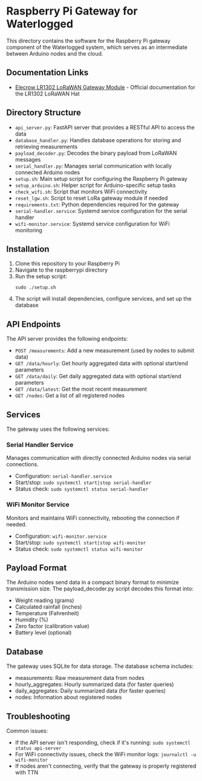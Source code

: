 # Raspberry Pi Gateway for Waterlogged

This directory contains the software for the Raspberry Pi gateway component of the Waterlogged system, which serves as an intermediate between Arduino nodes and the cloud.

## Documentation Links

- [Elecrow LR1302 LoRaWAN Gateway Module](https://www.elecrow.com/wiki/lr1302-lorawan-gateway-module.html) - Official documentation for the LR1302 LoRaWAN Hat

## Directory Structure

- `api_server.py`: FastAPI server that provides a RESTful API to access the data
- `database_handler.py`: Handles database operations for storing and retrieving measurements
- `payload_decoder.py`: Decodes the binary payload from LoRaWAN messages
- `serial_handler.py`: Manages serial communication with locally connected Arduino nodes
- `setup.sh`: Main setup script for configuring the Raspberry Pi gateway
- `setup_arduino.sh`: Helper script for Arduino-specific setup tasks
- `check_wifi.sh`: Script that monitors WiFi connectivity
- `reset_lgw.sh`: Script to reset LoRa gateway module if needed
- `requirements.txt`: Python dependencies required for the gateway
- `serial-handler.service`: Systemd service configuration for the serial handler
- `wifi-monitor.service`: Systemd service configuration for WiFi monitoring

## Installation

1. Clone this repository to your Raspberry Pi
2. Navigate to the raspberrypi directory
3. Run the setup script:
   ```
   sudo ./setup.sh
   ```
4. The script will install dependencies, configure services, and set up the database

## API Endpoints

The API server provides the following endpoints:

- `POST /measurements`: Add a new measurement (used by nodes to submit data)
- `GET /data/hourly`: Get hourly aggregated data with optional start/end parameters
- `GET /data/daily`: Get daily aggregated data with optional start/end parameters
- `GET /data/latest`: Get the most recent measurement
- `GET /nodes`: Get a list of all registered nodes

## Services

The gateway uses the following services:

### Serial Handler Service

Manages communication with directly connected Arduino nodes via serial connections.

- Configuration: `serial-handler.service`
- Start/stop: `sudo systemctl start|stop serial-handler`
- Status check: `sudo systemctl status serial-handler`

### WiFi Monitor Service

Monitors and maintains WiFi connectivity, rebooting the connection if needed.

- Configuration: `wifi-monitor.service`
- Start/stop: `sudo systemctl start|stop wifi-monitor`
- Status check: `sudo systemctl status wifi-monitor`

## Payload Format

The Arduino nodes send data in a compact binary format to minimize transmission size. The payload_decoder.py script decodes this format into:

- Weight reading (grams)
- Calculated rainfall (inches)
- Temperature (Fahrenheit)
- Humidity (%)
- Zero factor (calibration value)
- Battery level (optional)

## Database

The gateway uses SQLite for data storage. The database schema includes:

- measurements: Raw measurement data from nodes
- hourly_aggregates: Hourly summarized data (for faster queries)
- daily_aggregates: Daily summarized data (for faster queries)
- nodes: Information about registered nodes

## Troubleshooting

Common issues:

- If the API server isn't responding, check if it's running: `sudo systemctl status api-server`
- For WiFi connectivity issues, check the WiFi monitor logs: `journalctl -u wifi-monitor`
- If nodes aren't connecting, verify that the gateway is properly registered with TTN
